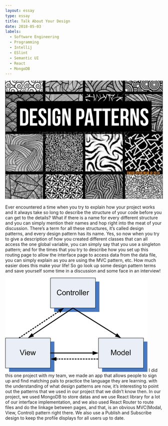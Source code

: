 ```yaml
---
layout: essay
type: essay
title: Talk About Your Design
date: 2018-05-03
labels:
  - Software Engineering
  - Programming
  - Intellij
  - ESlint
  - Semantic UI
  - React
  - MongoDB
---
```

<img class="ui small left circular floated image" src="../images/design-patterns.jpg">

Ever encountered a time when you try to explain how your project works and it always take so long to describe the 
structure of your code before you can get to the details? What if there is a name for every different structure and 
you can simply mention their names and hop right into the meat of your discussion. There’s a term for all these 
structures, it’s called design patterns, and every design pattern has its name. Yes, so now when you try to give a 
description of how you created different classes that can all access the one global variable, you can simply say that 
you use a singleton pattern; and for the times that you try to describe how you set up this routing page to allow the 
interface page to access data from the data file, you can simply explain as you are using the MVC pattern, etc. How 
much easier does this make your life! So go look up some design pattern terms and save yourself some time in a discussion 
and some face in an interview!

<img class="ui small left circular floated image" src="../images/mvc.png">
I did this one project with my team, we made an app that allows people to sign up and find matching pals to practice the 
language they are learning. with the understanding of what design patterns are now, it’s interesting to point out the 
patterns that we used in our project that we didn’t know then. In our project, we used MongoDB to store datas and we 
use React library for a lot of our interface implementation, and we also used React Router to route files and do the 
linkage between pages, and that, is an obvious MVC(Modal, View, Control) pattern right there. We also use a Publish 
and Subscribe design to keep the profile displays for all users up to date.
